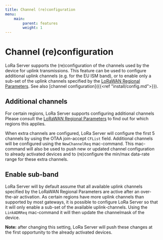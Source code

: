 ```yaml
---
title: Channel (re)configuration
menu:
    main:
        parent: features
        weight: 1
---
```


# Channel (re)configuration

LoRa Server supports the (re)configuration of the channels used by the device
for uplink transmissions. This feature can be used to configure additional
uplink channels (e.g. for the EU ISM band), or to enable only a sub-set of
the uplink channels specified by the [LoRaWAN Regional Parameters](https://www.lora-alliance.org/lorawan-for-developers).
See also [channel configuration]({{<ref "install/config.md">}}).

## Additional channels

For certain regions, LoRa Server supports configuring additional channels
Please consult the [LoRaWAN Regional Parameters](https://www.lora-alliance.org/lorawan-for-developers)
to find out for which regions this applies.

When extra channels are configured, LoRa Server will configure the first 5
channels by using the OTAA join-accept `CFList` field. Additional channels
will be configured using the `NewChannelReq` mac-command. This mac-command
will also be used to push new or updated channel configuration to already
activated devices and to (re)configure the min/max data-rate range for these
extra channels.

## Enable sub-band

LoRa Server will by default assume that all available uplink channels specified
by the LoRaWAN Regional Parameters are active after an over-the-air activation.
As certain regions have more uplink channels than supported by most gateways,
it is possible to configure LoRa Server so that it will only enable a sub-set
of the available uplink-channels. Using the `LinkADRReq` mac-command it will
then update the channelmask of the device.

**Note:** after changing this setting, LoRa Server will push these changes at
the first opportunity to the already activated devices.

